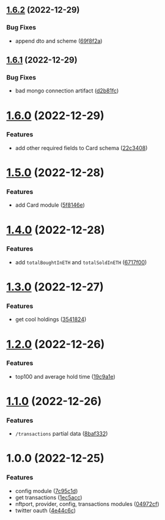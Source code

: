 ## [1.6.2](https://github.com/spilnota-xyz/eve-backend/compare/v1.6.1...v1.6.2) (2022-12-29)


### Bug Fixes

* append dto and scheme ([69f8f2a](https://github.com/spilnota-xyz/eve-backend/commit/69f8f2a1886c6028c7f811f7d8eb103b77d46093))

## [1.6.1](https://github.com/spilnota-xyz/eve-backend/compare/v1.6.0...v1.6.1) (2022-12-29)


### Bug Fixes

* bad mongo connection artifact ([d2b81fc](https://github.com/spilnota-xyz/eve-backend/commit/d2b81fcf49e85884cef575249ed167fbe9444c61))

# [1.6.0](https://github.com/spilnota-xyz/eve-backend/compare/v1.5.0...v1.6.0) (2022-12-29)


### Features

* add other required fields to Card schema ([22c3408](https://github.com/spilnota-xyz/eve-backend/commit/22c34083f14d6e254c847efdc5932b639c498f0c))

# [1.5.0](https://github.com/spilnota-xyz/eve-backend/compare/v1.4.0...v1.5.0) (2022-12-28)


### Features

* add Card module ([5f8146e](https://github.com/spilnota-xyz/eve-backend/commit/5f8146ec579dbc7515ceff8a230fce9c7099dc4e))

# [1.4.0](https://github.com/spilnota-xyz/eve-backend/compare/v1.3.0...v1.4.0) (2022-12-28)


### Features

* add `totalBoughtInETH` and `totalSoldInETH` ([6717f00](https://github.com/spilnota-xyz/eve-backend/commit/6717f00cd8c9cf457684fdda03a65bb09dc2e8c9))

# [1.3.0](https://github.com/spilnota-xyz/eve-backend/compare/v1.2.0...v1.3.0) (2022-12-27)


### Features

* get cool holdings ([3541824](https://github.com/spilnota-xyz/eve-backend/commit/3541824317c3887142284346d68b4fdd1f961d8e))

# [1.2.0](https://github.com/spilnota-xyz/eve-backend/compare/v1.1.0...v1.2.0) (2022-12-26)


### Features

* top100 and average hold time ([19c9a1e](https://github.com/spilnota-xyz/eve-backend/commit/19c9a1e5bcbc4b377fbba325842f483472c90863))

# [1.1.0](https://github.com/spilnota-xyz/eve-backend/compare/v1.0.0...v1.1.0) (2022-12-26)


### Features

* `/transactions` partial data ([8baf332](https://github.com/spilnota-xyz/eve-backend/commit/8baf33275c68bcede21e585ff98a4a9c7daf81ad))

# 1.0.0 (2022-12-25)


### Features

* config module ([7c95c1d](https://github.com/spilnota-xyz/eve-backend/commit/7c95c1d90ec44cce4dcd78576aabe8858b003fa1))
* get transactions ([1ec5acc](https://github.com/spilnota-xyz/eve-backend/commit/1ec5accd073de93fd76557949e988d283a558bed))
* nftport, provider, config, transactions modules ([04972cf](https://github.com/spilnota-xyz/eve-backend/commit/04972cf75b9c6a3b37810a93e71718ab6133b424))
* twitter oauth ([4e44c6c](https://github.com/spilnota-xyz/eve-backend/commit/4e44c6c9b39edc54e3dfdbb7a0808658f7e839c8))
